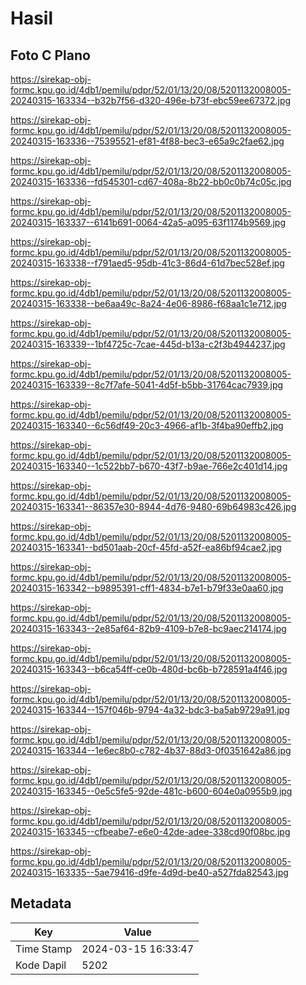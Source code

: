 # Hasil

## Foto C Plano

https://sirekap-obj-formc.kpu.go.id/4db1/pemilu/pdpr/52/01/13/20/08/5201132008005-20240315-163334--b32b7f56-d320-496e-b73f-ebc59ee67372.jpg

https://sirekap-obj-formc.kpu.go.id/4db1/pemilu/pdpr/52/01/13/20/08/5201132008005-20240315-163336--75395521-ef81-4f88-bec3-e65a9c2fae62.jpg

https://sirekap-obj-formc.kpu.go.id/4db1/pemilu/pdpr/52/01/13/20/08/5201132008005-20240315-163336--fd545301-cd67-408a-8b22-bb0c0b74c05c.jpg

https://sirekap-obj-formc.kpu.go.id/4db1/pemilu/pdpr/52/01/13/20/08/5201132008005-20240315-163337--6141b691-0064-42a5-a095-63f1174b9569.jpg

https://sirekap-obj-formc.kpu.go.id/4db1/pemilu/pdpr/52/01/13/20/08/5201132008005-20240315-163338--f791aed5-95db-41c3-86d4-61d7bec528ef.jpg

https://sirekap-obj-formc.kpu.go.id/4db1/pemilu/pdpr/52/01/13/20/08/5201132008005-20240315-163338--be6aa49c-8a24-4e06-8986-f68aa1c1e712.jpg

https://sirekap-obj-formc.kpu.go.id/4db1/pemilu/pdpr/52/01/13/20/08/5201132008005-20240315-163339--1bf4725c-7cae-445d-b13a-c2f3b4944237.jpg

https://sirekap-obj-formc.kpu.go.id/4db1/pemilu/pdpr/52/01/13/20/08/5201132008005-20240315-163339--8c7f7afe-5041-4d5f-b5bb-31764cac7939.jpg

https://sirekap-obj-formc.kpu.go.id/4db1/pemilu/pdpr/52/01/13/20/08/5201132008005-20240315-163340--6c56df49-20c3-4966-af1b-3f4ba90effb2.jpg

https://sirekap-obj-formc.kpu.go.id/4db1/pemilu/pdpr/52/01/13/20/08/5201132008005-20240315-163340--1c522bb7-b670-43f7-b9ae-766e2c401d14.jpg

https://sirekap-obj-formc.kpu.go.id/4db1/pemilu/pdpr/52/01/13/20/08/5201132008005-20240315-163341--86357e30-8944-4d76-9480-69b64983c426.jpg

https://sirekap-obj-formc.kpu.go.id/4db1/pemilu/pdpr/52/01/13/20/08/5201132008005-20240315-163341--bd501aab-20cf-45fd-a52f-ea86bf94cae2.jpg

https://sirekap-obj-formc.kpu.go.id/4db1/pemilu/pdpr/52/01/13/20/08/5201132008005-20240315-163342--b9895391-cff1-4834-b7e1-b79f33e0aa60.jpg

https://sirekap-obj-formc.kpu.go.id/4db1/pemilu/pdpr/52/01/13/20/08/5201132008005-20240315-163343--2e85af64-82b9-4109-b7e8-bc9aec214174.jpg

https://sirekap-obj-formc.kpu.go.id/4db1/pemilu/pdpr/52/01/13/20/08/5201132008005-20240315-163343--b6ca54ff-ce0b-480d-bc6b-b728591a4f46.jpg

https://sirekap-obj-formc.kpu.go.id/4db1/pemilu/pdpr/52/01/13/20/08/5201132008005-20240315-163344--157f046b-9794-4a32-bdc3-ba5ab9729a91.jpg

https://sirekap-obj-formc.kpu.go.id/4db1/pemilu/pdpr/52/01/13/20/08/5201132008005-20240315-163344--1e6ec8b0-c782-4b37-88d3-0f0351642a86.jpg

https://sirekap-obj-formc.kpu.go.id/4db1/pemilu/pdpr/52/01/13/20/08/5201132008005-20240315-163345--0e5c5fe5-92de-481c-b600-604e0a0955b9.jpg

https://sirekap-obj-formc.kpu.go.id/4db1/pemilu/pdpr/52/01/13/20/08/5201132008005-20240315-163345--cfbeabe7-e6e0-42de-adee-338cd90f08bc.jpg

https://sirekap-obj-formc.kpu.go.id/4db1/pemilu/pdpr/52/01/13/20/08/5201132008005-20240315-163335--5ae79416-d9fe-4d9d-be40-a527fda82543.jpg


## Metadata

| Key        | Value               |
| ---------- | ------------------- |
| Time Stamp | 2024-03-15 16:33:47 |
| Kode Dapil | 5202                |



